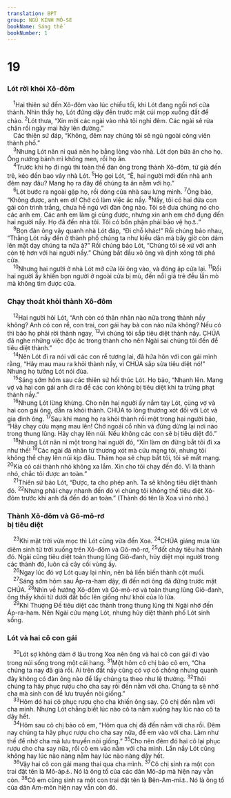 ```yaml
---
translation: BPT
group: NGŨ KINH MÔ-SE
bookName: Sáng thế 
bookNumber: 1
---
```


<div class="title"><h1>19</h1><h3>Lót rời khỏi Xô-đôm</h3></div>
<span class="verse sa_19_1"> <sup>1</sup>Hai thiên sứ đến Xô-đôm vào lúc chiều tối, khi Lót đang ngồi nơi cửa thành. Nhìn thấy họ, Lót đứng dậy đến trước mặt cúi mọp xuống đất để chào.</span>
<span class="verse sa_19_2"><sup>2</sup>Lót thưa, “Xin mời các ngài vào nhà tôi nghỉ đêm. Các ngài sẽ rửa chân rồi ngày mai hãy lên đường.”<br/> Các thiên sứ đáp, “Không, đêm nay chúng tôi sẽ ngủ ngoài công viên thành phố.”<br/></span>
<span class="verse sa_19_3"> <sup>3</sup>Nhưng Lót năn nỉ quá nên họ bằng lòng vào nhà. Lót dọn bữa ăn cho họ. Ông nướng bánh mì không men, rồi họ ăn.<br/></span>
<span class="verse sa_19_4"> <sup>4</sup>Trước khi họ đi ngủ thì toàn thể đàn ông trong thành Xô-đôm, từ già đến trẻ, kéo đến bao vây nhà Lót.</span>
<span class="verse sa_19_5"><sup>5</sup>Họ gọi Lót, “Ê, hai người mới đến nhà anh đêm nay đâu? Mang họ ra đây để chúng ta ăn nằm với họ.”<br/></span>
<span class="verse sa_19_6"> <sup>6</sup>Lót bước ra ngoài gặp họ, rồi đóng cửa nhà sau lưng mình.</span>
<span class="verse sa_19_7"><sup>7</sup>Ông bảo, “Không được, anh em ơi! Chớ có làm việc ác nầy.</span>
<span class="verse sa_19_8"><sup>8</sup>Nầy, tôi có hai đứa con gái còn trinh trắng, chưa hề ngủ với đàn ông nào. Tôi sẽ đưa chúng nó cho các anh em. Các anh em làm gì cũng được, nhưng xin anh em chớ đụng đến hai người nầy. Họ đã đến nhà tôi. Tôi có bổn phận phải bảo vệ họ<a data-toggle="tooltip" data-placement="bottom" title="Khi một người mời ai vào nhà mình làm khách thì đương nhiên chủ nhà cam kết bảo vệ người ấy.">⚓</a>.”<br/></span>
<span class="verse sa_19_9"> <sup>9</sup>Bọn đàn ông vây quanh nhà Lót đáp, “Đi chỗ khác!” Rồi chúng bảo nhau, “Thằng Lót nầy đến ở thành phố chúng ta như kiều dân mà bây giờ còn dám lên mặt dạy chúng ta nữa à?” Rồi chúng bảo Lót, “Chúng tôi sẽ xử với anh còn tệ hơn với hai người nầy.” Chúng bắt đầu xô ông và định xông tới phá cửa.<br/></span>
<span class="verse sa_19_10"> <sup>10</sup>Nhưng hai người ở nhà Lót mở cửa lôi ông vào, và đóng ập cửa lại.</span>
<span class="verse sa_19_11"><sup>11</sup>Rồi hai người ấy khiến bọn người ở ngoài cửa bị mù, đến nỗi già trẻ đều lần mò mà không tìm được cửa.<br/></span>
<div class="title"><h3>Chạy thoát khỏi thành Xô-đôm</h3></div>
<span class="verse sa_19_12"> <sup>12</sup>Hai người hỏi Lót, “Anh còn có thân nhân nào nữa trong thành nầy không? Anh có con rể, con trai, con gái hay bà con nào nữa không? Nếu có thì bảo họ phải rời thành ngay,</span>
<span class="verse sa_19_13"><sup>13</sup>vì chúng tôi sắp tiêu diệt thành nầy. CHÚA đã nghe những việc độc ác trong thành cho nên Ngài sai chúng tôi đến để tiêu diệt thành.”<br/></span>
<span class="verse sa_19_14"> <sup>14</sup>Nên Lót đi ra nói với các con rể tương lai, đã hứa hôn với con gái mình rằng, “Hãy mau mau ra khỏi thành nầy, vì CHÚA sắp sửa tiêu diệt nó!” Nhưng họ tưởng Lót nói đùa.<br/></span>
<span class="verse sa_19_15"> <sup>15</sup>Sáng sớm hôm sau các thiên sứ hối thúc Lót. Họ bảo, “Nhanh lên. Mang vợ và hai con gái anh đi ra để các con không bị tiêu diệt khi ta trừng phạt thành nầy.”<br/></span>
<span class="verse sa_19_16"> <sup>16</sup>Nhưng Lót lừng khừng. Cho nên hai người ấy nắm tay Lót, cùng vợ và hai con gái ông, dẫn ra khỏi thành. CHÚA tỏ lòng thương xót đối với Lót và gia đình ông.</span>
<span class="verse sa_19_17"><sup>17</sup>Sau khi mang họ ra khỏi thành rồi một trong hai người bảo, “Hãy chạy cứu mạng mau lên! Chớ ngoái cổ nhìn và đừng dừng lại nơi nào trong thung lũng. Hãy chạy lên núi. Nếu không các con sẽ bị tiêu diệt đó.”<br/></span>
<span class="verse sa_19_18"> <sup>18</sup>Nhưng Lót năn nỉ một trong hai người đó, “Xin làm ơn đừng bắt tôi đi xa như thế!</span>
<span class="verse sa_19_19"><sup>19</sup>Các ngài đã nhân từ thương xót mà cứu mạng tôi, nhưng tôi không thể chạy lên núi kịp đâu. Thảm họa sẽ chụp bắt tôi, tôi sẽ mất mạng.</span>
<span class="verse sa_19_20"><sup>20</sup>Kia có cái thành nhỏ không xa lắm. Xin cho tôi chạy đến đó. Vì là thành nhỏ, chắc tôi được an toàn.”<br/></span>
<span class="verse sa_19_21"> <sup>21</sup>Thiên sứ bảo Lót, “Được, ta cho phép anh. Ta sẽ không tiêu diệt thành đó.</span>
<span class="verse sa_19_22"><sup>22</sup>Nhưng phải chạy nhanh đến đó vì chúng tôi không thể tiêu diệt Xô-đôm trước khi anh đã đến đó an toàn.” (Thành đó tên là Xoa vì nó nhỏ.)<br/></span>
<div class="title"><h3>Thành Xô-đôm và Gô-mô-rơ<br/>bị tiêu diệt</h3></div>
<span class="verse sa_19_23"> <sup>23</sup>Khi mặt trời vừa mọc thì Lót cũng vừa đến Xoa.</span>
<span class="verse sa_19_24"><sup>24</sup>CHÚA giáng mưa lửa diêm sinh từ trời xuống trên Xô-đôm và Gô-mô-rơ,</span>
<span class="verse sa_19_25"><sup>25</sup>đốt cháy tiêu hai thành đó. Ngài cũng tiêu diệt toàn thung lũng Giô-đanh, hủy diệt mọi người trong các thành đó, luôn cả cây cối vùng ấy.<br/></span>
<span class="verse sa_19_26"> <sup>26</sup>Ngay lúc đó vợ Lót quay lại nhìn, nên bà liền biến thành cột muối.<br/></span>
<span class="verse sa_19_27"> <sup>27</sup>Sáng sớm hôm sau Áp-ra-ham dậy, đi đến nơi ông đã đứng trước mặt CHÚA.</span>
<span class="verse sa_19_28"><sup>28</sup>Nhìn về hướng Xô-đôm và Gô-mô-rơ và toàn thung lũng Giô-đanh, ông thấy khói từ dưới đất bốc lên giống như khói của lò lửa.<br/></span>
<span class="verse sa_19_29"> <sup>29</sup>Khi Thượng Đế tiêu diệt các thành trong thung lũng thì Ngài nhớ đến Áp-ra-ham. Nên Ngài cứu mạng Lót, nhưng hủy diệt thành phố Lót sinh sống.<br/></span>
<div class="title"><h3>Lót và hai cô con gái</h3></div>
<span class="verse sa_19_30"> <sup>30</sup>Lót sợ không dám ở lâu trong Xoa nên ông và hai cô con gái đi vào trong núi sống trong một cái hang.</span>
<span class="verse sa_19_31"><sup>31</sup>Một hôm cô chị bảo cô em, “Cha chúng ta nay đã già rồi. Ai trên đất nầy cũng có vợ có chồng nhưng quanh đây không có đàn ông nào để lấy chúng ta theo như lệ thường.</span>
<span class="verse sa_19_32"><sup>32</sup>Thôi chúng ta hãy phục rượu cho cha say rồi đến nằm với cha. Chúng ta sẽ nhờ cha mà sinh con để lưu truyền nòi giống.”<br/></span>
<span class="verse sa_19_33"> <sup>33</sup>Hôm đó hai cô phục rượu cho cha khiến ông say. Cô chị đến nằm với cha mình. Nhưng Lót chẳng biết lúc nào cô ta nằm xuống hay lúc nào cô ta dậy hết.<br/></span>
<span class="verse sa_19_34"> <sup>34</sup>Hôm sau cô chị bảo cô em, “Hôm qua chị đã đến nằm với cha rồi. Đêm nay chúng ta hãy phục rượu cho cha say nữa, để em vào với cha. Làm như thế để nhờ cha mà lưu truyền nòi giống.”</span>
<span class="verse sa_19_35"><sup>35</sup>Cho nên đêm đó hai cô lại phục rượu cho cha say nữa, rồi cô em vào nằm với cha mình. Lần nầy Lót cũng không hay lúc nào nàng nằm hay lúc nào nàng dậy hết.<br/></span>
<span class="verse sa_19_36"> <sup>36</sup>Vậy hai cô con gái mang thai qua cha mình.</span>
<span class="verse sa_19_37"><sup>37</sup>Cô chị sinh ra một con trai đặt tên là Mô-áp<a data-toggle="tooltip" data-placement="bottom" title="Trong tiếng Hê-bơ-rơ từ ngữ nầy nghe như “từ cha mà ra.”">⚓</a>. Nó là ông tổ của các dân Mô-áp mà hiện nay vẫn còn.</span>
<span class="verse sa_19_38"><sup>38</sup>Cô em cũng sinh ra một con trai đặt tên là Bên-Am-mi<a data-toggle="tooltip" data-placement="bottom" title="Trong tiếng Hê-bơ-rơ từ nầy có nghĩa “con của cha tôi.”">⚓</a>. Nó là ông tổ của dân Am-môn hiện nay vẫn còn đó.<br/></span>
